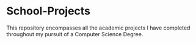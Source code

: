 # School-Projects
This repository encompasses all the academic projects I have completed throughout my pursuit of a Computer Science Degree.

